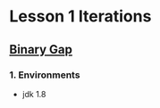 # Lesson 1 Iterations

## [Binary Gap](https://app.codility.com/programmers/lessons/1-iterations/binary_gap)

### 1. Environments

- jdk 1.8